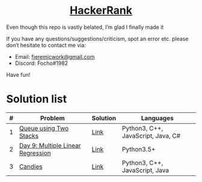 <p align="center">
   <a href="https://www.hackerrank.com/kettu">
      <h1 align="center">HackerRank</h1>
   </a>
</p>

Even though this repo is vastly belated, I’m glad I finally made it

If you have any questions/suggestions/criticism, spot an error etc. please don’t hesitate to contact me via:
* Email: fjeremicwork@gmail.com
* Discord: Focho#1982

Have fun!

# Solution list

| # | Problem | Solution | Languages |
| - | ------- | -------- | --------- |
| 1 | [Queue using Two Stacks](https://www.hackerrank.com/challenges/queue-using-two-stacks/problem) | [Link](https://github.com/filipjeremic/hackerrank/tree/main/Data%20Structures/Queue%20using%20two%20stacks) | Python3, C++, JavaScript, Java, C# |
| 2 | [Day 9: Multiple Linear Regression](https://www.hackerrank.com/challenges/s10-multiple-linear-regression/problem) | [Link](https://github.com/filipjeremic/hackerrank/tree/main/10%20Days%20of%20Statistics/Day%209:%20Multiple%20Linear%20Regression) | Python3.5+ |
| 3 | [Candies](https://www.hackerrank.com/challenges/candies/problem?h_l=interview&playlist_slugs%5B%5D=interview-preparation-kit&playlist_slugs%5B%5D=dynamic-programming) | [Link](https://github.com/filipjeremic/hackerrank/tree/main/Interview%20Preparation%20Kit/Candies) | Python3, C++, JavaScript, Java |
